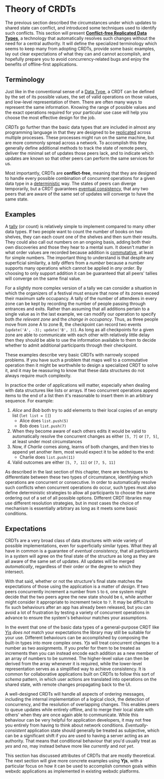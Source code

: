 # Theory of CRDTs

The previous section described the circumstances under which updates to shared state can conflict, and introduced some techniques used to identify such conflicts.
This section will present [**Conflict-free Replicated Data Types**](https://en.wikipedia.org/wiki/Conflict-free_replicated_data_type), a technology that automatically resolves such changes without the need for a central authority.
It will define the specialized terminology which seems to keep many from adopting CRDTs,
provide some basic examples,
lay out clear expectations of what they can and cannot accomplish,
and hopefully prepare you to avoid concurrency-related bugs and enjoy the benefits of offline-first applications.

## Terminology

Just like in the conventional sense of a [Data Type](https://en.wikipedia.org/wiki/Data_type),
a CRDT can be defined by the set of its possible values,
the set of valid operations on those values,
and low-level representation of them.
There are often many ways to represent the same information.
Knowing the range of possible values and the exact operations required for your particular use case
will help you choose the most effective design for the job.

_CRDTs_ go further than the basic data types that are included in almost any programming language in that they are designed to be [replicated](https://en.wikipedia.org/wiki/Replication_(computing)) across multiple processes.
These processes might run on the same machine, but are more commonly spread across a network.
To accomplish this they generally define additional methods to track the state of remote peers, deliver the minimal set of updates those peers lack, and to indicate which updates are known so that other peers can perform the same services for us.

Most importantly, CRDTs are **conflict-free**, meaning that they are designed to handle every possible combination of concurrent operations for a given data type in a [deterministic](https://en.wikipedia.org/wiki/Deterministic_system#In_computer_science) way.
The states of peers can diverge temporarily, but a CRDT guarantees [eventual consistency](https://en.wikipedia.org/wiki/Eventual_consistency),
that any two peers that are aware of the same set of updates will converge to have the same state.

## Examples

A [tally](https://www.merriam-webster.com/dictionary/tally) (or count) is relatively simple to implement compared to many other data types.
If two people want to count the number of books on two shelves, they can each count one of the shelves and then sum their results.
They could also call out numbers on an ongoing basis, adding both their own discoveries and those they hear to a mental sum.
It doesn't matter in what order values are recorded because addition is [commutative](https://en.wikipedia.org/wiki/Commutative_property#Commutative_operations), at least for simple numbers.
The important thing to understand is that despite any superficial similarity, a _tally_ differs from a _number_ because a number supports many operations which cannot be applied in _any order_.
By choosing to only support addition it can be guaranteed that all peers' tallies will converge on the same final value.

For a slightly more complex version of a tally we can consider a situation in which the organizers of a festival must ensure that none of its zones exceed their maximum safe occupancy.
A tally of the number of attendees in every zone can be kept by recording the number of people passing through entrances and exits.
Rather than assuming that all additions pertain to a single value as in the last example, we can modify our operation to specify both _the relevant zone_ and the _change in occupancy_.
Thus, as three people move from zone A to zone B, the checkpoint can record two events (`update('A', -3); update('B', 3)`).
As long as all checkpoints for a given zone are able to communicate with each other with relatively little delay
then they should be able to use the information available to them to decide whether to admit additional participants through their checkpoint.

These examples describe very basic CRDTs with narrowly scoped problems.
If you have such a problem that maps well to a commutative operation then it might be worthwhile to design a specialized CRDT to solve it, and it may be reassuring to know that these data structures do not always require much complexity.

In practice the order of applications will matter, especially when dealing with data structures like lists or arrays.
If two concurrent operations append items to the end of a list then it's reasonable to insert them in an arbitrary sequence.
For example:

1. _Alice_ and _Bob_ both try to add elements to their local copies of an empty list (`let list = []`)
    * Alice does `list.push(5)`
    * Bob does `list.push(7)`
2. When they become aware of each others edits it would be valid to automatically resolve the concurrent changes as either `[5, 7]` or `[7, 5]`, at least under most circumstances
3. Now, if _Charlie_ comes along, learns of both changes, and then tries to append yet another item, most would expect it to be added to the end:
    * Charlie does `list.push(11)`
4. Valid outcomes are either `[5, 7, 11]` or `[7, 5, 11]`

As described in the last section of this chapter, there are techniques to differentiate between these two types of circumstance, identifying which operations are concurrent or consecutive.
In order to automatically resolve such conflicts when concurrent operations do occur, such types must also define deterministic strategies to allow all participants to choose the same ordering out of a set of all possible options.
Different CRDT libraries may use different resolution strategies, but in most cases the choice of mechanism is essentially arbitrary as long as it meets some basic conditions.

## Expectations

CRDTs are a very broad class of data structures with wide variety of possible implementations,
even for superficially similar types.
What they all have in common is a guarantee of _eventual consistency_,
that all participants in a system will agree on the final state of the structure
as long as they are all aware of the same set of updates.
All updates will be merged _automatically_, regardless of their order or the degree to which they intersect.

With that said, whether or not the structure's final state matches
the expectations of those using the application is a matter of _design_.
If two peers concurrently increment a number from `5` to `6`,
one system might decide that the two peers agree the new state should be `6`,
while another might consider it appropriate to increment twice to `7`.
It may be difficult to fix such behaviours after an app has already been released,
but you can avoid a lot of frustration by testing a variety of concurrent
operations in advance to ensure the system's behaviour matches your assumptions.

In the event that one of the basic data types of a general-purpose CRDT like
[Yjs](https://yjs.dev/) _does not_ match your expectations the library
may still be suitable for your use.
Different behaviours can be accomplished by composing the built-in types into more complex ones.
_Yjs_ will treat concurrent changes to a number as two assignments.
If you prefer for them to be treated as increments then you can instead
encode each addition as a new member of an array of numbers to be summed.
The higher-level value can then be derived from the array whenever it is required,
while the lower-level representation serves as a simplified way to achieve consistency.
It is common for collaborative applications built on CRDTs to follow this sort of _schema_ pattern,
in which user actions are translated into operations on the shared state,
with remote changes propagating back to the UI.

A well-designed CRDTs will handle all aspects of ordering messages, including the internal implementation of a logical clock, the detection of concurrency, and the resolution of overlapping changes.
This enables peers to queue updates while entirely offline,
and to merge their local state with others' when they are once again able to communicate.
While this behaviour can be very helpful for application developers,
it may not free you entirely from having to think about network conditions.
_Eventually-consistent_ application state should generally be treated as
subjective, which can be a significant shift if you are used to having a server acting as an authority.
That means that conditional behaviour that you'd usually treat as _yes_ and _no_,
may instead behave more like _currently_ and _not yet_.

This section has discussed attributes of CRDTs that are mostly theoretical.
The next section will give more concrete examples using **Yjs**,
with a particular focus on how it can be used to accomplish common
goals within webxdc applications as implemented in existing webxdc platforms.


